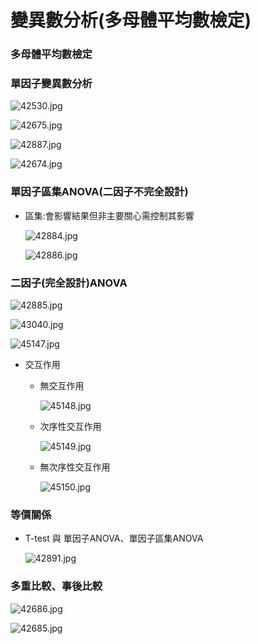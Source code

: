 # 變異數分析(多母體平均數檢定)

### 多母體平均數檢定

### 單因子變異數分析

![42530.jpg](%E8%AE%8A%E7%95%B0%E6%95%B8%E5%88%86%E6%9E%90(%E5%A4%9A%E6%AF%8D%E9%AB%94%E5%B9%B3%E5%9D%87%E6%95%B8%E6%AA%A2%E5%AE%9A)%2060db9e2e143e4dfdba5dfa656a7dd622/42530.jpg)

![42675.jpg](%E8%AE%8A%E7%95%B0%E6%95%B8%E5%88%86%E6%9E%90(%E5%A4%9A%E6%AF%8D%E9%AB%94%E5%B9%B3%E5%9D%87%E6%95%B8%E6%AA%A2%E5%AE%9A)%2060db9e2e143e4dfdba5dfa656a7dd622/42675.jpg)

![42887.jpg](%E8%AE%8A%E7%95%B0%E6%95%B8%E5%88%86%E6%9E%90(%E5%A4%9A%E6%AF%8D%E9%AB%94%E5%B9%B3%E5%9D%87%E6%95%B8%E6%AA%A2%E5%AE%9A)%2060db9e2e143e4dfdba5dfa656a7dd622/42887.jpg)

![42674.jpg](%E8%AE%8A%E7%95%B0%E6%95%B8%E5%88%86%E6%9E%90(%E5%A4%9A%E6%AF%8D%E9%AB%94%E5%B9%B3%E5%9D%87%E6%95%B8%E6%AA%A2%E5%AE%9A)%2060db9e2e143e4dfdba5dfa656a7dd622/42674.jpg)

### 單因子區集ANOVA(二因子不完全設計)

- 區集:會影響結果但非主要關心需控制其影響
    
    ![42884.jpg](%E8%AE%8A%E7%95%B0%E6%95%B8%E5%88%86%E6%9E%90(%E5%A4%9A%E6%AF%8D%E9%AB%94%E5%B9%B3%E5%9D%87%E6%95%B8%E6%AA%A2%E5%AE%9A)%2060db9e2e143e4dfdba5dfa656a7dd622/42884.jpg)
    
    ![42886.jpg](%E8%AE%8A%E7%95%B0%E6%95%B8%E5%88%86%E6%9E%90(%E5%A4%9A%E6%AF%8D%E9%AB%94%E5%B9%B3%E5%9D%87%E6%95%B8%E6%AA%A2%E5%AE%9A)%2060db9e2e143e4dfdba5dfa656a7dd622/42886.jpg)
    

### 二因子(完全設計)ANOVA

![42885.jpg](%E8%AE%8A%E7%95%B0%E6%95%B8%E5%88%86%E6%9E%90(%E5%A4%9A%E6%AF%8D%E9%AB%94%E5%B9%B3%E5%9D%87%E6%95%B8%E6%AA%A2%E5%AE%9A)%2060db9e2e143e4dfdba5dfa656a7dd622/42885.jpg)

![43040.jpg](%E8%AE%8A%E7%95%B0%E6%95%B8%E5%88%86%E6%9E%90(%E5%A4%9A%E6%AF%8D%E9%AB%94%E5%B9%B3%E5%9D%87%E6%95%B8%E6%AA%A2%E5%AE%9A)%2060db9e2e143e4dfdba5dfa656a7dd622/43040.jpg)

![45147.jpg](%E8%AE%8A%E7%95%B0%E6%95%B8%E5%88%86%E6%9E%90(%E5%A4%9A%E6%AF%8D%E9%AB%94%E5%B9%B3%E5%9D%87%E6%95%B8%E6%AA%A2%E5%AE%9A)%2060db9e2e143e4dfdba5dfa656a7dd622/45147.jpg)

- 交互作用
    - 無交互作用
        
        ![45148.jpg](%E8%AE%8A%E7%95%B0%E6%95%B8%E5%88%86%E6%9E%90(%E5%A4%9A%E6%AF%8D%E9%AB%94%E5%B9%B3%E5%9D%87%E6%95%B8%E6%AA%A2%E5%AE%9A)%2060db9e2e143e4dfdba5dfa656a7dd622/45148.jpg)
        
    - 次序性交互作用
        
        ![45149.jpg](%E8%AE%8A%E7%95%B0%E6%95%B8%E5%88%86%E6%9E%90(%E5%A4%9A%E6%AF%8D%E9%AB%94%E5%B9%B3%E5%9D%87%E6%95%B8%E6%AA%A2%E5%AE%9A)%2060db9e2e143e4dfdba5dfa656a7dd622/45149.jpg)
        
    - 無次序性交互作用
        
        ![45150.jpg](%E8%AE%8A%E7%95%B0%E6%95%B8%E5%88%86%E6%9E%90(%E5%A4%9A%E6%AF%8D%E9%AB%94%E5%B9%B3%E5%9D%87%E6%95%B8%E6%AA%A2%E5%AE%9A)%2060db9e2e143e4dfdba5dfa656a7dd622/45150.jpg)
        

### 等價關係

- T-test 與 單因子ANOVA、單因子區集ANOVA
    
    ![42891.jpg](%E8%AE%8A%E7%95%B0%E6%95%B8%E5%88%86%E6%9E%90(%E5%A4%9A%E6%AF%8D%E9%AB%94%E5%B9%B3%E5%9D%87%E6%95%B8%E6%AA%A2%E5%AE%9A)%2060db9e2e143e4dfdba5dfa656a7dd622/42891.jpg)
    

### 多重比較、事後比較

![42686.jpg](%E8%AE%8A%E7%95%B0%E6%95%B8%E5%88%86%E6%9E%90(%E5%A4%9A%E6%AF%8D%E9%AB%94%E5%B9%B3%E5%9D%87%E6%95%B8%E6%AA%A2%E5%AE%9A)%2060db9e2e143e4dfdba5dfa656a7dd622/42686.jpg)

![42685.jpg](%E8%AE%8A%E7%95%B0%E6%95%B8%E5%88%86%E6%9E%90(%E5%A4%9A%E6%AF%8D%E9%AB%94%E5%B9%B3%E5%9D%87%E6%95%B8%E6%AA%A2%E5%AE%9A)%2060db9e2e143e4dfdba5dfa656a7dd622/42685.jpg)